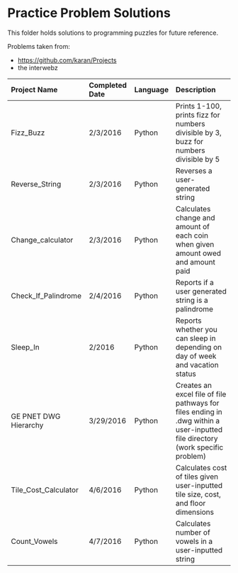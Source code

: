 # Practice Problem Solutions

This folder holds solutions to programming puzzles for future reference.

Problems taken from:
  - https://github.com/karan/Projects
  - the interwebz
  

| **Project Name** | **Completed Date** | **Language** | **Description** |
|:---|:---|:---|:---|
|Fizz_Buzz | 2/3/2016 | Python | Prints 1-100, prints fizz for numbers divisible by 3, buzz for numbers divisible by 5 |
|Reverse_String | 2/3/2016 |Python|Reverses a user-generated string|
|Change_calculator|2/3/2016| Python|Calculates change and amount of each coin when given amount owed and amount paid|
|Check_If_Palindrome|2/4/2016|Python| Reports if a user generated string is a palindrome|
|Sleep_In|2/2016|Python| Reports whether you can sleep in depending on day of week and vacation status|
|GE PNET DWG Hierarchy|3/29/2016|Python| Creates an excel file of file pathways for files ending in .dwg within a user-inputted file directory (work specific problem)|
|Tile_Cost_Calculator|4/6/2016|Python| Calculates cost of tiles given user-inputted tile size, cost, and floor dimensions|
|Count_Vowels|4/7/2016|Python| Calculates number of vowels in a user-inputted string|
